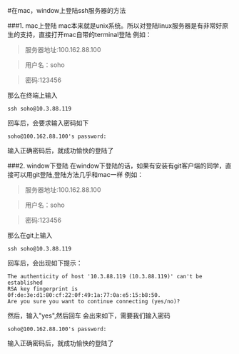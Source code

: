 #在mac，window上登陆ssh服务器的方法

###1.  mac上登陆
mac本来就是unix系统。所以对登陆linux服务器是有非常好原生的支持，直接打开mac自带的terminal登陆
例如：
>服务器地址:100.162.88.100

>用户名：soho

>密码:123456

那么在终端上输入
```
ssh soho@10.3.88.119
```
回车后，会要求输入密码如下
```
soho@100.162.88.100's password:
```
输入正确密码后，就成功愉快的登陆了

###2. window下登陆
在window下登陆的话，如果有安装有git客户端的同学，直接可以用git登陆,登陆方法几乎和mac一样
例如：
>服务器地址:100.162.88.100

>用户名：soho

>密码:123456

那么在git上输入
```
ssh soho@10.3.88.119
```
回车后，会出现如下提示：
```
The authenticity of host '10.3.88.119 (10.3.88.119)' can't be established
RSA key fingerprint is 0f:de:3e:d1:80:cf:22:0f:49:1a:77:0a:e5:15:b8:50.
Are you sure you want to continue connecting (yes/no)?
```
然后，输入"yes",然后回车
会出来如下，需要我们输入密码
```
soho@100.162.88.100's password:
```
输入正确密码后，就成功愉快的登陆了



